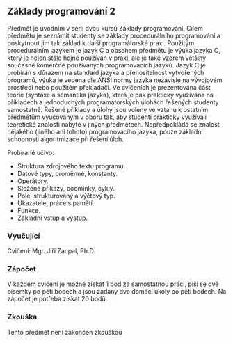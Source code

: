 ## Základy programování 2
Předmět je úvodním v sérii dvou kursů Základy programování. Cílem předmětu je seznámit studenty se základy procedurálního programování a poskytnout jim tak základ k další programátorské praxi. Použitým procedurálním jazykem je jazyk C a obsahem předmětu je výuka jazyka C, který je nejen stále hojně používán v praxi, ale je také vzorem většiny současně komerčně používaných programovacích jazyků. Jazyk C je probírán s důrazem na standard jazyka a přenositelnost vytvořených programů, výuka je vedena dle ANSI normy jazyka nezávisle na vývojovém prostředí nebo použitém překladači. Ve cvičeních je prezentována část teorie (syntaxe a sémantika jazyka), která je pak prakticky využívána na příkladech a jednoduchých programátorských úlohách řešených studenty samostatně. Řešené příklady a úlohy jsou voleny ve vztahu k ostatním předmětům vyučovaným v oboru tak, aby studenti prakticky využívali teoretické znalosti nabyté v jiných předmětech. Nepředpokládá se znalost nějakého (jiného ani tohoto) programovacího jazyka, pouze základní schopnosti algoritmizace při řešení úloh.

Probírané učivo:
- Struktura zdrojového textu programu.
- Datové typy, proměnné, konstanty.
- Operátory.
- Složené příkazy, podmínky, cykly.
- Pole, strukturovaný a výčtový typ.
- Ukazatele, práce s pamětí.
- Funkce.
- Základní vstup a výstup.

### Vyučující
Cvičení: Mgr. Jiří Zacpal, Ph.D.

### Zápočet
V každém cvičení je možné získat 1 bod za samostatnou práci, píší se dvě písemky po pěti bodech a jsou zadány dva domácí úkoly po pěti bodech. Na zápočet je potřeba získat 20 bodů.

### Zkouška
Tento předmět není zakončen zkouškou
